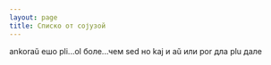 ```yaml
---
layout: page
title: Списко от сојузой
---
```


ankoraŭ ешо
pli...ol боле...чем
sed но
kaj и
aŭ или
por дла
plu дале
